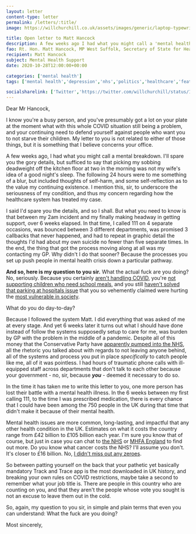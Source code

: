 ```yaml
---
layout: letter
content-type: letter
permalink: /letters/:title/
image: https://willchurchill.co.uk/assets/images/generic/laptop-typewriter.jpg

title: Open letter to Matt Hancock
description: A few weeks ago I had what you might call a 'mental health episode'. Getting help for it has not been an easy journey...
fao: Rt. Hon. Matt Hancock, MP West Suffolk, Secretary of State for Health of the United Kingdom
recipient: Matt Hancock
subject: Mental Health Support
date: 2020-10-28T12:00:00+00:00

categories: ['mental health']
tags: ['mental health','depression','nhs','politics','healthcare','featured']

socialsharelink: ['Twitter','https://twitter.com/willchurchill/status/1321761471089573889']
---
```

Dear Mr Hancock,

I know you're a busy person, and you've presumably got a lot on your plate at the moment what with this whole COVID situation still being a problem, and your continuing need to defend yourself against people who want you to not starve their children. My letter to you is not related to either of those things, but it is something that I believe concerns your office.

A few weeks ago, I had what you might call a mental breakdown. I'll spare you the gory details, but sufficed to say that picking my sobbing deadweight off the kitchen floor at two in the morning was not my wife's idea of a good night's sleep. The following 24 hours were to me something of a blur, but included thoughts of self-harm, and some self-reflection as to the value my continuing existence. I mention this, sir, to underscore the seriousness of my condition, and thus my concern regarding how the healthcare system has treated my case.

I said I'd spare you the details, and so I shall. But what you need to know is that between my 2am incident and my finally making headway in getting support, over 6 weeks elapsed. In that time, I called 111 on 4 separate occasions, was bounced between 3 different departments, was promised 3 callbacks that never happened, and had to repeat in graphic detail the thoughts I'd had about my own suicide no fewer than five separate times. In the end, the thing that got the process moving along at all was my contacting my GP. Why didn't I do that sooner? Because the processes you set up push people in mental health crisis down a particular pathway.

**And so, here is my question to you sir.** What the actual fuck are you doing? No, seriously. Because you certainly [aren't handling COVID](https://www.bmj.com/content/369/bmj.m1932), you're [not supporting children who need school meals](https://www.theyworkforyou.com/divisions/pw-2020-10-21-154-commons), and you still [haven't solved that parking at hospitals issue](https://inews.co.uk/news/politics/matt-hancock-blocked-boris-johnsons-abolish-hospital-car-park-fees-557269) that you so vehemently claimed were hurting the [most vulnerable in society](https://twitter.com/MattHancock/status/1198540109701931008).

What do you do day-to-day?

Because I followed the system Matt. I did everything that was asked of me at every stage. And yet 6 weeks later it turns out what I should have done instead of follow the systems supposedly setup to care for me, was burden by GP with the problem in the middle of a pandemic. Despite all of this money that the Conservative Party have [apparently pumped into the NHS](https://fullfact.org/election-2019/nhs-spending-biggest-boost/), all the rhetoric you talked about with regards to not leaving anyone behind, all of the systems and process you put in place *specifically* to catch people like me, all of it was pointless. I had hours of traumatic phone calls with ill-equipped staff across departments that don't talk to each other because your government - no, sir, because ***you*** - deemed it necessary to do so.

In the time it has taken me to write this letter to you, one more person has lost their battle with a mental health illness. In the 6 weeks between my first calling 111, to the time I was prescribed medication, there is every chance that I could have been among the 750 people in the UK during that time that didn't make it because of their mental health.

Mental health issues are more common, long-lasting, and impactful that any other health condition in the UK. Estimates on what it costs the country range from £42 billion to £105 billion each year. I'm sure you know that of course, but just in case you can chat to [the NHS](https://www.networks.nhs.uk/nhs-networks/regional-mental-health-workshop-mids-east/documents/supporting-materials/nmhdu-factfile-3.pdf) or [MHFA England](https://mhfaengland.org/mhfa-centre/research-and-evaluation/mental-health-statistics/) to find out more. Do you know what cancer costs the NHS? I'll assume you don't. It's closer to £16 billion. No, [I didn't miss out any zeroes](https://www.ox.ac.uk/news/2012-11-07-cancer-costs-uk-economy-%C2%A3158bn-year#:~:text=An%20Oxford%20University%20study%20has,that%20for%20any%20other%20cancer.). 

So between patting yourself on the back that your pathetic yet basically mandatory Track and Trace app is the most downloaded in UK history, and breaking your own rules on COVID restrictions, maybe take a second to remember what your job title is. There are people in this country who are counting on you, and that they aren't the people whose vote you sought is not an excuse to leave them out in the cold.

So, again, my question to you sir, in simple and plain terms that even you can understand: What the fuck are you doing?

Most sincerely, 